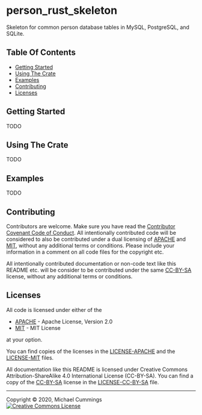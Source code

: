 # person_rust_skeleton

Skeleton for common person database tables in MySQL, PostgreSQL, and SQLite.

## Table Of Contents

* [Getting Started](#getting-started)
* [Using The Crate](#using-the-crate)
* [Examples](#examples)
* [Contributing](#contributing)
* [Licenses](#licenses)

## Getting Started

TODO

## Using The Crate

TODO

## Examples

TODO

## Contributing

Contributors are welcome.
Make sure you have read the [Contributor Covenant Code of Conduct].
All intentionally contributed code will be considered to also be contributed
under a dual licensing of [APACHE] and [MIT], without any additional terms or
conditions.
Please include your information in a comment on all code files for the copyright
etc.

All intentionally contributed documentation or non-code text like this README
etc. will be consider to be contributed under the same [CC-BY-SA] license,
without any additional terms or conditions.

## Licenses

All code is licensed under either of the

  * [APACHE] - Apache License, Version 2.0
  * [MIT] - MIT License

at your option.

You can find copies of the licenses in the [LICENSE-APACHE] and the
[LICENSE-MIT] files.

All documentation like this README is licensed under
Creative Commons Attribution-ShareAlike 4.0 International License (CC-BY-SA).
You can find a copy of the [CC-BY-SA] license in the [LICENSE-CC-BY-SA] file.

[APACHE]: https://opensource.org/licenses/Apache-2.0
[CC-BY-SA]: http://creativecommons.org/licenses/by-sa/4.0/
[Cargo.toml]: https://doc.rust-lang.org/cargo/guide/dependencies.html
[Contributor Covenant Code of Conduct]: CODE_OF_CONDUCT.md
[LICENSE-APACHE]: LICENSE-APACHE
[LICENSE-CC-BY-SA]: LICENSE-CC-BY-SA
[LICENSE-MIT]: LICENSE-MIT
[MIT]: https://opensource.org/licenses/MIT
[Rust]: https://www.rust-lang.org/
[cargo-edit]: https://crates.io/crates/cargo-edit

<hr>
Copyright &copy; 2020, Michael Cummings<br/>
<a rel="license" href="http://creativecommons.org/licenses/by-sa/4.0/">
<img alt="Creative Commons License" style="border-width:0" src="https://i.creativecommons.org/l/by-sa/4.0/88x31.png" />
</a>
